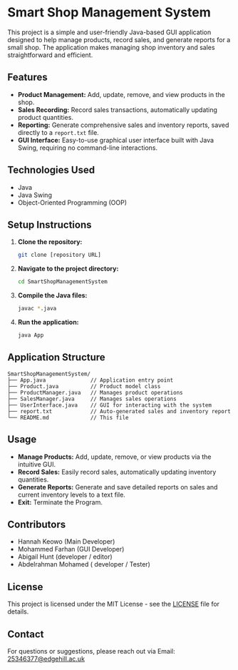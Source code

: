 # Smart Shop Management System

This project is a simple and user-friendly Java-based GUI application designed to help manage products, record sales, and generate reports for a small shop. The application makes managing shop inventory and sales straightforward and efficient.

## Features

- **Product Management:** Add, update, remove, and view products in the shop.
- **Sales Recording:** Record sales transactions, automatically updating product quantities.
- **Reporting:** Generate comprehensive sales and inventory reports, saved directly to a `report.txt` file.
- **GUI Interface:** Easy-to-use graphical user interface built with Java Swing, requiring no command-line interactions.

## Technologies Used

- Java
- Java Swing
- Object-Oriented Programming (OOP)

## Setup Instructions

1. **Clone the repository:**
   ```bash
   git clone [repository URL]
   ```

2. **Navigate to the project directory:**
   ```bash
   cd SmartShopManagementSystem
   ```

3. **Compile the Java files:**
   ```bash
   javac *.java
   ```

4. **Run the application:**
   ```bash
   java App
   ```

## Application Structure

```
SmartShopManagementSystem/
├── App.java              // Application entry point
├── Product.java          // Product model class
├── ProductManager.java   // Manages product operations
├── SalesManager.java     // Manages sales operations
├── UserInterface.java    // GUI for interacting with the system
├── report.txt            // Auto-generated sales and inventory report
└── README.md             // This file
```

## Usage

- **Manage Products:** Add, update, remove, or view products via the intuitive GUI.
- **Record Sales:** Easily record sales, automatically updating inventory quantities.
- **Generate Reports:** Generate and save detailed reports on sales and current inventory levels to a text file.
- **Exit:** Terminate the Program. 

## Contributors

- Hannah Keowo (Main Developer)
- Mohammed Farhan (GUI Developer)
- Abigail Hunt (developer / editor)
- Abdelrahman Mohamed ( developer / Tester)
## License

This project is licensed under the MIT License - see the [LICENSE](LICENSE) file for details.

## Contact

For questions or suggestions, please reach out via Email: 25346377@edgehill.ac.uk
